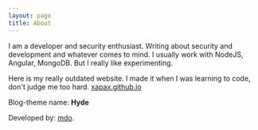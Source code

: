 ```yaml
---
layout: page
title: About
---
```


I am a developer and security enthusiast. Writing about security and development and whatever comes to mind.
I usually work with NodeJS, Angular, MongoDB. But I really like experimenting.

Here is my really outdated website. I made it when I was learning to code, don't judge me too hard.  [xapax.github.io](https://xapax.github.io)

Blog-theme name: **Hyde**

Developed by: [mdo](https://github.com/mdo).
